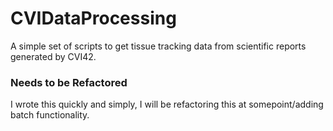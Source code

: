# CVIDataProcessing
A simple set of scripts to get tissue tracking data from scientific reports generated by CVI42.

### Needs to be Refactored
I wrote this quickly and simply, I will be refactoring this at somepoint/adding batch functionality.
